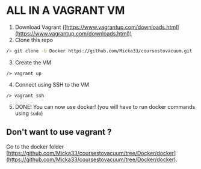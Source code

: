 # ALL IN A VAGRANT VM

1. Download Vagrant ([https://www.vagrantup.com/downloads.html](https://www.vagrantup.com/downloads.html))
2. Clone this repo 

  ```bash
  /> git clone -b Docker https://github.com/Micka33/coursestovacuum.git .
  ```
3. Create the VM

  ```
  /> vagrant up
  ```
4. Connect using SSH to the VM

  ```
  /> vagrant ssh
  ```
5. DONE! You can now use docker! (you will have to run docker commands using `sudo`)

## Don't want to use vagrant ?

Go to the docker folder [https://github.com/Micka33/coursestovacuum/tree/Docker/docker](https://github.com/Micka33/coursestovacuum/tree/Docker/docker).  
